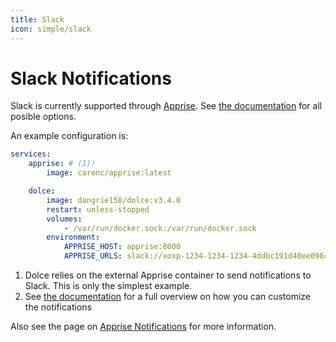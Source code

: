 ```yaml
---
title: Slack
icon: simple/slack
---
```


# Slack Notifications

Slack is currently supported through [Apprise](./apprise.md). See
[the documentation](https://github.com/caronc/apprise/wiki/Notify_slack) for all posible options.

An example configuration is:

```yaml
services:
    apprise: # (1)!
        image: caronc/apprise:latest

    dolce:
        image: dangrie158/dolce:v3.4.0
        restart: unless-stopped
        volumes:
            - /var/run/docker.sock:/var/run/docker.sock
        environment:
            APPRISE_HOST: apprise:8000
            APPRISE_URLS: slack://xoxp-1234-1234-1234-4ddbc191d40ee098cbaae6f3523ada2d # (2)!
```

1. Dolce relies on the external Apprise container to send notifications to Slack. This is only the simplest example.
2. See [the documentation](https://github.com/caronc/apprise/wiki/Notify_slack) for a full overview on how you can
   customize the notifications

Also see the page on [Apprise Notifications](./apprise.md) for more information.
